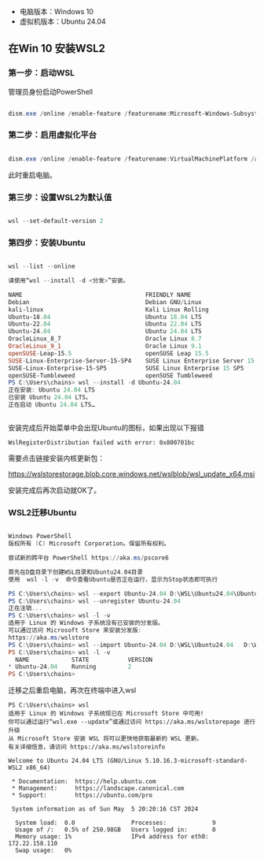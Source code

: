 
- 电脑版本：Windows 10
- 虚拟机版本：Ubuntu 24.04


## 在Win 10 安装WSL2

### 第一步：启动WSL

管理员身份启动PowerShell

```powershell

dism.exe /online /enable-feature /featurename:Microsoft-Windows-Subsystem-Linux /all /norestart

```

### 第二步：启用虚拟化平台

```powershell

dism.exe /online /enable-feature /featurename:VirtualMachinePlatform /all /norestart

```

此时重启电脑。

### 第三步：设置WSL2为默认值

```powershell

wsl --set-default-version 2

```

### 第四步：安装Ubuntu

```PowerShell

wsl --list --online

请使用“wsl --install -d <分发>”安装。

NAME                                   FRIENDLY NAME
Debian                                 Debian GNU/Linux
kali-linux                             Kali Linux Rolling
Ubuntu-18.04                           Ubuntu 18.04 LTS
Ubuntu-22.04                           Ubuntu 22.04 LTS
Ubuntu-24.04                           Ubuntu 24.04 LTS
OracleLinux_8_7                        Oracle Linux 8.7
OracleLinux_9_1                        Oracle Linux 9.1
openSUSE-Leap-15.5                     openSUSE Leap 15.5
SUSE-Linux-Enterprise-Server-15-SP4    SUSE Linux Enterprise Server 15 SP4
SUSE-Linux-Enterprise-15-SP5           SUSE Linux Enterprise 15 SP5
openSUSE-Tumbleweed                    openSUSE Tumbleweed
PS C:\Users\chains> wsl --install -d Ubuntu-24.04
正在安装: Ubuntu 24.04 LTS
已安装 Ubuntu 24.04 LTS。
正在启动 Ubuntu 24.04 LTS…



```


安装完成后开始菜单中会出现Ubuntu的图标，如果出现以下报错

```
WslRegisterDistribution failed with error: 0x800701bc

```

需要点击链接安装内核更新包：

https://wslstorestorage.blob.core.windows.net/wslblob/wsl_update_x64.msi

安装完成后再次启动就OK了。



### WSL2迁移Ubuntu


```PowerShell

Windows PowerShell
版权所有 (C) Microsoft Corporation。保留所有权利。

尝试新的跨平台 PowerShell https://aka.ms/pscore6

首先在D盘目录下创建WSL目录和Ubuntu24.04目录 
使用  wsl -l -v  命令查看Ubuntu是否正在运行，显示为Stop状态即可执行

PS C:\Users\chains> wsl --export Ubuntu-24.04 D:\WSL\Ubuntu24.04\Ubuntu.tar
PS C:\Users\chains> wsl --unregister Ubuntu-24.04
正在注销...
PS C:\Users\chains> wsl -l -v
适用于 Linux 的 Windows 子系统没有已安装的分发版。
可以通过访问 Microsoft Store 来安装分发版:
https://aka.ms/wslstore
PS C:\Users\chains> wsl --import Ubuntu-24.04 D:\WSL\Ubuntu24.04   D:\WSL\Ubuntu24.04\Ubuntu.tar --version 2
PS C:\Users\chains> wsl -l -v
  NAME            STATE           VERSION
* Ubuntu-24.04    Running         2
PS C:\Users\chains>


```

迁移之后重启电脑，再次在终端中进入wsl

```
PS C:\Users\chains> wsl
适用于 Linux 的 Windows 子系统现已在 Microsoft Store 中可用!
你可以通过运行“wsl.exe --update”或通过访问 https://aka.ms/wslstorepage 进行升级
从 Microsoft Store 安装 WSL 将可以更快地获取最新的 WSL 更新。
有关详细信息，请访问 https://aka.ms/wslstoreinfo

Welcome to Ubuntu 24.04 LTS (GNU/Linux 5.10.16.3-microsoft-standard-WSL2 x86_64)

 * Documentation:  https://help.ubuntu.com
 * Management:     https://landscape.canonical.com
 * Support:        https://ubuntu.com/pro

 System information as of Sun May  5 20:20:16 CST 2024

  System load:  0.0                Processes:             9
  Usage of /:   0.5% of 250.98GB   Users logged in:       0
  Memory usage: 1%                 IPv4 address for eth0: 172.22.158.110
  Swap usage:   0%

```